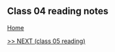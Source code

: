 ## Class 04 reading notes

[Home](https://wondwosentsige.github.io/code-201-reading-notes./)


























[>> NEXT (class 05 reading)](https://wondwosentsige.github.io/code-201-reading-notes/class-05)


